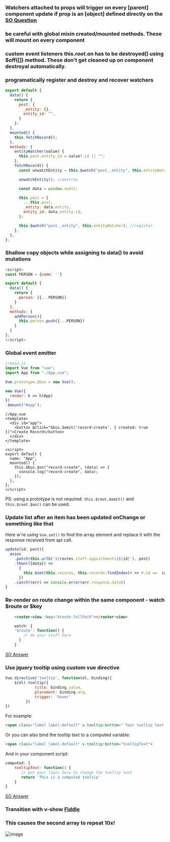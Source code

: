 ### Watchers attached to props will trigger on every [parent] component update if prop is an [object] defined directly on the <child :p="{}"> [SO Question](https://stackoverflow.com/q/63953539/2923388)

### be careful with global mixin created/mounted methods. These will mount on every component

### custom event listeners this.$root.$on has to be destroyed() using $off([]) method. These don't get cleaned up on component destroyal automatically.

### programatically register and destroy and recover watchers
```js
export default {
  data() {
    return {
      post: {
        _entity: {},
        entity_id: "",
      }
    };
  },
  mounted() {
    this.fetchRecord();
  },
  methods: {
    entityWatcher(value) {
      this.post.entity_id = value?.id || "";
    },
    fetchRecord() {
      const unwatchEntity = this.$watch("post._entity", this.entityWatcher); //register

      unwatchEntity(); //destroy

      const data = window.audit;

      this.post = {
        ...this.post,
        _entity: data.entity,
        entity_id: data.entity.id,
      };

      this.$watch("post._entity", this.entityWatcher); //register
    },
  },
};
```

### Shallow copy objects while assigning to data() to avoid mutations
```js
<script>
const PERSON = {name: ''}

export default {
  data() {
    return {
      person: [{...PERSON}]
    }
  },
  methods: {
    addPerson(){
      this.person.push({...PERSON})
    }
  }
};
</script>
```


### Global event emitter

```js
//main.js
import Vue from "vue";
import App from "./App.vue";

Vue.prototype.$bus = new Vue();

new Vue({
  render: h => h(App)
})
.$mount("#app");
```

```vue
//App.vue
<template>
  <div id="app">
    <button @click="$bus.$emit('record-create', { created: true })">Create Record</button>
  </div>
</template>

<script>
export default {
  name: "App",
  mounted() {
    this.$bus.$on("record-create", (data) => {
      console.log("record-create", data);
    });
  },
};
</script>
```
PS: using a prototype is not required. `this.$root.$emit()` and `this.$root.$on()` can be used.

### Update list after an item has been updated onChange or something like that
Here w're using `Vue.set()` to find the array element and replace it with the response received from api call. 
```js
update(id, post){
  axios
    .patch(this.urlb(`${routes.staff.appointments}${id}`), post)
    .then(({data}) => 
      {
        this.$set(this.records, this.records.findIndex(r => r.id ==  id), data)
      })
    .catch((err) => console.error(err.response.data))
}
```

### Re-render on route change within the same component - watch $route or $key
```html
    <router-view :key="$route.fullPath"></router-view>
```
```js
    watch: {
    '$route': function() {
        // do your stuff here
      }
    }
```
[SO Answer](https://stackoverflow.com/questions/45372518/vue-js-component-doesnt-rerender-on-the-same-page)

### Use jquery tooltip using custom vue directive

```js
Vue.directive('tooltip', function(el, binding){
    $(el).tooltip({
             title: binding.value,
             placement: binding.arg,
             trigger: 'hover'             
         })
})
```
For example:
```html
<span class="label label-default" v-tooltip:bottom="'Your tooltip text'">
```
Or you can also bind the tooltip text to a computed variable:
```html
<span class="label label-default" v-tooltip:bottom="tooltipText">
```
And in your component script:
```js
computed: {
    tooltipText: function() {
       // put your logic here to change the tooltip text
       return 'This is a computed tooltip'
    }
}
```

[SO Answer](https://stackoverflow.com/questions/37078423/how-can-add-bootstrap-tooltip-inside-vue-js)


### Transition with v-show [Fiddle](http://jsfiddle.net/eywraw8t/355190/)
  
### This causes the second array to repeat 10x!
 ![image](https://user-images.githubusercontent.com/45322767/230731751-ac172f5e-8a6a-45e3-b68f-b4e71a33eb09.png)

